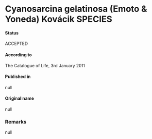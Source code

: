 # Cyanosarcina gelatinosa (Emoto & Yoneda) Kovácik SPECIES

#### Status
ACCEPTED

#### According to
The Catalogue of Life, 3rd January 2011

#### Published in
null

#### Original name
null

### Remarks
null
